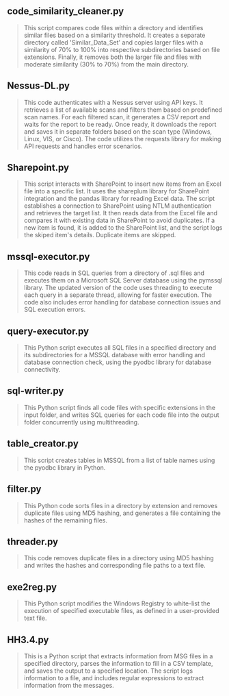 ## code_similarity_cleaner.py
> This script compares code files within a directory and identifies similar files based on a similarity threshold. It creates a separate directory called 'Similar_Data_Set' and copies larger files with a similarity of 70% to 100% into respective subdirectories based on file extensions. Finally, it removes both the larger file and files with moderate similarity (30% to 70%) from the main directory.

## Nessus-DL.py
> This code authenticates with a Nessus server using API keys. It retrieves a list of available scans and filters them based on predefined scan names. For each filtered scan, it generates a CSV report and waits for the report to be ready. Once ready, it downloads the report and saves it in separate folders based on the scan type (Windows, Linux, VIS, or Cisco). The code utilizes the requests library for making API requests and handles error scenarios.

## Sharepoint.py
> This script interacts with SharePoint to insert new items from an Excel file into a specific list. It uses the shareplum library for SharePoint integration and the pandas library for reading Excel data. The script establishes a connection to SharePoint using NTLM authentication and retrieves the target list. It then reads data from the Excel file and compares it with existing data in SharePoint to avoid duplicates. If a new item is found, it is added to the SharePoint list, and the script logs the skiped item's details. Duplicate items are skipped.

## mssql-executor.py
> This code reads in SQL queries from a directory of .sql files and executes them on a Microsoft SQL Server database using the pymssql library. The updated version of the code uses threading to execute each query in a separate thread, allowing for faster execution. The code also includes error handling for database connection issues and SQL execution errors.

## query-executor.py
> This Python script executes all SQL files in a specified directory and its subdirectories for a MSSQL database with error handling and database connection check, using the pyodbc library for database connectivity.

## sql-writer.py
> This Python script finds all code files with specific extensions in the input folder, and writes SQL queries for each code file into the output folder concurrently using multithreading.

## table_creator.py
> This script creates tables in MSSQL from a list of table names using the pyodbc library in Python.

## filter.py
> This Python code sorts files in a directory by extension and removes duplicate files using MD5 hashing, and generates a file containing the hashes of the remaining files.

## threader.py
> This code removes duplicate files in a directory using MD5 hashing and writes the hashes and corresponding file paths to a text file.

## exe2reg.py
> This Python script modifies the Windows Registry to white-list the execution of specified executable files, as defined in a user-provided text file.

## HH3.4.py
> This is a Python script that extracts information from MSG files in a specified directory, parses the information to fill in a CSV template, and saves the output to a specified location. The script logs information to a file, and includes regular expressions to extract information from the messages.





